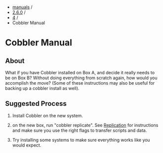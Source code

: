 
<!-- begin content -->

<div id="wrap" class="container">
 <div class="row">
  <div class="span8">
<ul class="breadcrumb"><li><a href="/manuals">manuals</a> <span class="divider">/</span></li><li><a href="/manuals/2.6.0">2.6.0</a> <span class="divider">/</span></li><li><a href="/manuals/2.6.0/4_-_Advanced_Topics.html">4</a> <span class="divider">/</span></li><li class="active">Cobbler Manual</li></ul>
   <h1>Cobbler Manual</h1>
<h2>About</h2>

<p>What if you have Cobbler installed on Box A, and decide it really
needs to be on Box B? Without doing everything from scratch again,
how would you accomplish the move? (Some of these instructions may
also be useful for backing up a cobbler install as well).</p>

<h2>Suggested Process</h2>

<ol>
<li><p>Install Cobbler on the new system.</p></li>
<li><p>on the new box, run "cobbler replicate". See
<a href="Replication">Replication</a> for instructions
and make sure you use the right flags to transfer scripts and
data.</p></li>
<li><p>Try installing some systems to make sure everything works like you
would expect.</p></li>
</ol>
